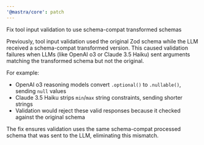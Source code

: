 ```yaml
---
'@mastra/core': patch
---
```


Fix tool input validation to use schema-compat transformed schemas

Previously, tool input validation used the original Zod schema while the LLM received a schema-compat transformed version. This caused validation failures when LLMs (like OpenAI o3 or Claude 3.5 Haiku) sent arguments matching the transformed schema but not the original.

For example:
- OpenAI o3 reasoning models convert `.optional()` to `.nullable()`, sending `null` values
- Claude 3.5 Haiku strips `min`/`max` string constraints, sending shorter strings
- Validation would reject these valid responses because it checked against the original schema

The fix ensures validation uses the same schema-compat processed schema that was sent to the LLM, eliminating this mismatch.
